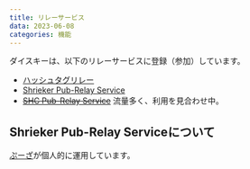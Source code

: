 ```yaml
---
title: リレーサービス
data: 2023-06-08
categories: 機能
---
```


ダイスキーは、以下のリレーサービスに登録（参加）しています。

- [ハッシュタグリレー](https://hashtag-relay.dtp-mstdn.jp/)
- [Shrieker Pub-Relay Service](https://relay.shrieker.net/nodeinfo/2.0)
- ~~[SHC Pub-Relay Service](https://pub-relay.shc.kanagawa.jp/)~~ 流量多く、利用を見合わせ中。

## Shrieker Pub-Relay Serviceについて

[ぷーざ](https://misskey.delmulin.com/@pooza)が個人的に運用しています。
